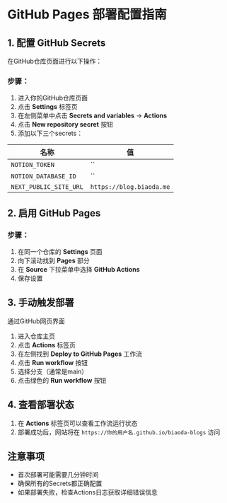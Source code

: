 # GitHub Pages 部署配置指南

## 1. 配置 GitHub Secrets

在GitHub仓库页面进行以下操作：

### 步骤：
1. 进入你的GitHub仓库页面
2. 点击 **Settings** 标签页
3. 在左侧菜单中点击 **Secrets and variables** → **Actions**
4. 点击 **New repository secret** 按钮
5. 添加以下三个secrets：

| 名称 | 值 |
|------|-----|
| `NOTION_TOKEN` | `` |
| `NOTION_DATABASE_ID` | `` |
| `NEXT_PUBLIC_SITE_URL` | `https://blog.biaoda.me` |

## 2. 启用 GitHub Pages

### 步骤：
1. 在同一个仓库的 **Settings** 页面
2. 向下滚动找到 **Pages** 部分
3. 在 **Source** 下拉菜单中选择 **GitHub Actions**
4. 保存设置

## 3. 手动触发部署

通过GitHub网页界面
1. 进入仓库主页
2. 点击 **Actions** 标签页
3. 在左侧找到 **Deploy to GitHub Pages** 工作流
4. 点击 **Run workflow** 按钮
5. 选择分支（通常是main）
6. 点击绿色的 **Run workflow** 按钮


## 4. 查看部署状态

1. 在 **Actions** 标签页可以查看工作流运行状态
2. 部署成功后，网站将在 `https://你的用户名.github.io/biaoda-blogs` 访问

## 注意事项

- 首次部署可能需要几分钟时间
- 确保所有的Secrets都正确配置
- 如果部署失败，检查Actions日志获取详细错误信息